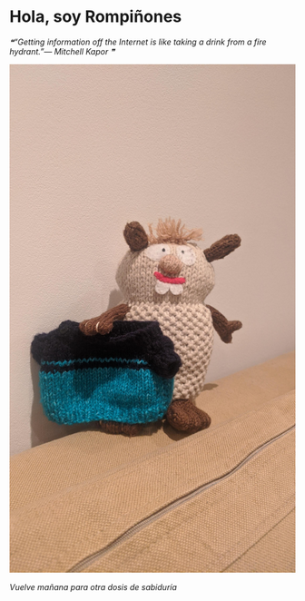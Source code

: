 # Hola, soy Rompiñones

<!--STARTS_HERE_QUOTE_README-->
<i>❝“Getting information off the Internet is like taking a drink from a fire hydrant.”— Mitchell Kapor  ❞</i>
<!--ENDS_HERE_QUOTE_README-->

<!--START_SECTION:update_image-->
![alt text](https://raw.githubusercontent.com/focaalvarez/rompinones/main/.github/images/IMG_20220508_224131.jpg?raw=true)
<!--END_SECTION:update_image-->

*Vuelve mañana para otra dosis de sabiduría*
